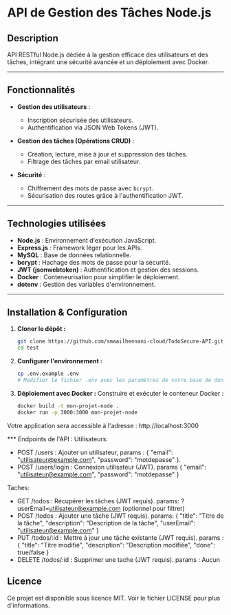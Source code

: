 # API de Gestion des Tâches Node.js

## Description
API RESTful Node.js dédiée à la gestion efficace des utilisateurs et des tâches, intégrant une sécurité avancée et un déploiement avec Docker.

---

## **Fonctionnalités**
- **Gestion des utilisateurs** :
  - Inscription sécurisée des utilisateurs.
  - Authentification via JSON Web Tokens (JWT).

- **Gestion des tâches (Opérations CRUD)** :
  - Création, lecture, mise à jour et suppression des tâches.
  - Filtrage des tâches par email utilisateur.

- **Sécurité** :
  - Chiffrement des mots de passe avec `bcrypt`.
  - Sécurisation des routes grâce à l'authentification JWT.

---

## **Technologies utilisées**
- **Node.js** : Environnement d'exécution JavaScript.
- **Express.js** : Framework léger pour les APIs.
- **MySQL** : Base de données relationnelle.
- **bcrypt** : Hachage des mots de passe pour la sécurité.
- **JWT (jsonwebtoken)** : Authentification et gestion des sessions.
- **Docker** : Conteneurisation pour simplifier le déploiement.
- **dotenv** : Gestion des variables d'environnement.

---

## Installation & Configuration

1. **Cloner le dépôt :**
   ```bash
   git clone https://github.com/smaailhennani-cloud/TodoSecure-API.git
   cd test
   ```

2. **Configurer l'environnement :**

   ```bash
   cp .env.example .env
   # Modifier le fichier .env avec les paramètres de votre base de données et de votre application
   ```

3. **Déploiement avec Docker :**
   Construire et exécuter le conteneur Docker :
   ```bash
   docker build -t mon-projet-node .
   docker run -p 3000:3000 mon-projet-node
   ````
Votre application sera accessible à l'adresse : http://localhost:3000

*** Endpoints de l'API : 
Utilisateurs: 
- POST /users : Ajouter un utilisateur, params : { "email": "utilisateur@example.com", "password": "motdepasse" }.
- POST /users/login : Connexion utilisateur (JWT).	params { "email": "utilisateur@example.com", "password": "motdepasse" }

Taches:
- GET /todos : Récupérer les tâches (JWT requis). params: ?userEmail=utilisateur@example.com (optionnel pour filtrer)
- POST /todos : Ajouter une tâche (JWT requis). params: { "title": "Titre de la tâche", "description": "Description de la tâche", "userEmail": "utilisateur@example.com" }
- PUT	/todos/:id : Mettre à jour une tâche existante (JWT requis).	params : { "title": "Titre modifié", "description": "Description modifiée", "done": true/false }
- DELETE /todos/:id : Supprimer une tache (JWT requis). params : Aucun

## Licence
Ce projet est disponible sous licence MIT. Voir le fichier LICENSE pour plus d'informations.
